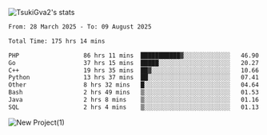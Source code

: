 
![TsukiGva2's stats](https://github-readme-stats.vercel.app/api?username=TsukiGva2&show_icons=true&theme=radical)

<!--START_SECTION:waka-->

```txt
From: 28 March 2025 - To: 09 August 2025

Total Time: 175 hrs 14 mins

PHP                  86 hrs 11 mins  ███████████▓░░░░░░░░░░░░░   46.90 %
Go                   37 hrs 15 mins  █████░░░░░░░░░░░░░░░░░░░░   20.27 %
C++                  19 hrs 35 mins  ██▓░░░░░░░░░░░░░░░░░░░░░░   10.66 %
Python               13 hrs 37 mins  ██░░░░░░░░░░░░░░░░░░░░░░░   07.41 %
Other                8 hrs 32 mins   █░░░░░░░░░░░░░░░░░░░░░░░░   04.64 %
Bash                 2 hrs 49 mins   ▒░░░░░░░░░░░░░░░░░░░░░░░░   01.53 %
Java                 2 hrs 8 mins    ▒░░░░░░░░░░░░░░░░░░░░░░░░   01.16 %
SQL                  2 hrs 4 mins    ▒░░░░░░░░░░░░░░░░░░░░░░░░   01.13 %
```

<!--END_SECTION:waka-->

![New Project(1)](https://github.com/user-attachments/assets/ca397c4b-527a-4830-9802-b71a2622b058)

<!--
![91IYheGYbCL](https://github.com/user-attachments/assets/81d7ee5b-489d-41a0-a545-5872971bd286)
-->
